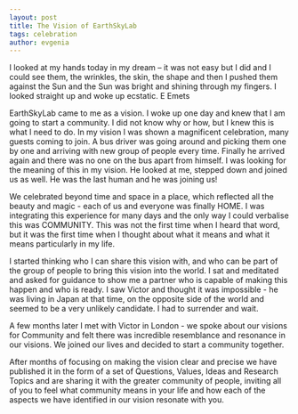 ```yaml
---
layout: post
title: The Vision of EarthSkyLab
tags: celebration
author: evgenia
---
```

I looked at my hands today in my dream – it was not easy but I did and I could see them, the wrinkles, the skin, the shape and then I pushed them against the Sun and the Sun was bright and shining through my fingers. I looked straight up and woke up ecstatic.
E Emets

EarthSkyLab came to me as a vision. I woke up one day and knew that I am going to start a community. I did not know why or how, but I knew this is what I need to do. In my vision I was shown a magnificent celebration, many guests coming to join. A bus driver was going around and picking them one by one and arriving with new group of people every time. Finally he arrived again and there was no one on the bus apart from himself. I was looking for the meaning of this in my vision. He looked at me, stepped down and joined us as well. He was the last human and he was joining us!

We celebrated beyond time and space in a place, which reflected all the beauty and magic - each of us and everyone was finally HOME. I was integrating this experience for many days and the only way I could verbalise this was COMMUNITY. This was not the first time when I heard that word, but it was the first time when I thought about what it means and what it means particularly in my life. 

I started thinking who I can share this vision with, and who can be part of the group of people to bring this vision into the world. I sat and meditated and asked for guidance to show me a partner who is capable of making this happen and who is ready. I saw Victor and thought it was impossible - he was living in Japan at that time, on the opposite side of the world and seemed to be a very unlikely candidate. I had to surrender and wait. 

A few months later I met with Victor in London - we spoke about our visions for Community and felt there was incredible resemblance and resonance in our visions. We joined our lives and decided to start a  community together. 

After months of focusing on making the vision clear and precise we have published it in the form of a set of Questions, Values, Ideas and Research Topics and are sharing it with the greater community of people, inviting all of you to feel what community means in your life and how each of the aspects we have identified in our vision resonate with you.



